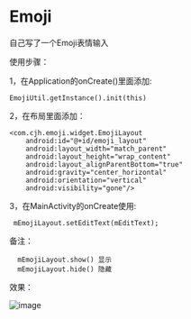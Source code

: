 # Emoji

自己写了一个Emoji表情输入

使用步骤：

1，在Application的onCreate()里面添加:

    EmojiUtil.getInstance().init(this)
   
2，在布局里面添加：


    <com.cjh.emoji.widget.EmojiLayout
        android:id="@+id/emoji_layout"
        android:layout_width="match_parent"
        android:layout_height="wrap_content"
        android:layout_alignParentBottom="true"
        android:gravity="center_horizontal"
        android:orientation="vertical"
        android:visibility="gone"/>
        
 3，在MainActivity的onCreate使用:
 
     mEmojiLayout.setEditText(mEditText);
     
 
 备注：
 
      mEmojiLayout.show() 显示
      mEmojiLayout.hide() 隐藏


效果：



![image](https://github.com/chenjianhuiJohnny/Emoji/raw/master/screenshots/vim-screenshot.jpg)
  
